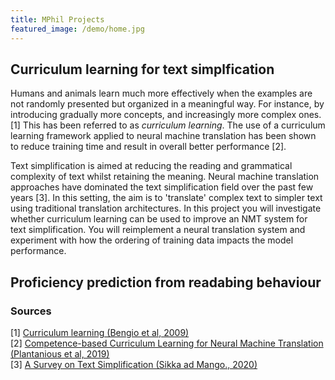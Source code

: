 ```yaml
---
title: MPhil Projects
featured_image: /demo/home.jpg
---
```


## Curriculum learning for text simplfication 

Humans and animals learn much more effectively when the examples are not randomly presented but organized in a meaningful way. For instance, by introducing gradually more concepts, and increasingly more complex ones. [1] This has been referred to as <i>curriculum learning</i>. The use of a curriculum learning framework applied to neural machine translation has been shown to reduce training time and result in overall better performance [2]. 

Text simplification is aimed at reducing the reading and grammatical complexity of text whilst retaining the meaning. Neural machine translation approaches have dominated the text simplification field over the past few years [3]. In this setting, the aim is to 'translate' complex text to simpler text using traditional translation architectures. In this project you will investigate whether curriculum learning can be used to improve an NMT system for text simplification. You will reimplement a neural translation system and experiment with how the ordering of training data impacts the model performance. 


## Proficiency prediction from readabing behaviour 



### Sources
[1] <a href ="https://dl.acm.org/doi/pdf/10.1145/1553374.1553380?casa_token=YNHzxTxY7_AAAAAA:J-BmBwUXzD9VVpteUvFRRdWsa-BYVRoZ_8lhn8Wvnj2Om07XLWkhPh3DLNUpGHLrXL5979wV88vD">Curriculum learning (Bengio et al, 2009)</a> <br>
[2] <a href = "https://arxiv.org/pdf/1903.09848.pdf">Competence-based Curriculum Learning for Neural Machine Translation (Plantanious et al, 2019)</a> <br>
[3] <a href="https://arxiv.org/pdf/2008.08612.pdf">A Survey on Text Simplification (Sikka ad Mango., 2020)</a>